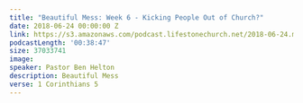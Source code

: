 ```yaml
---
title: "Beautiful Mess: Week 6 - Kicking People Out of Church?"
date: 2018-06-24 00:00:00 Z
link: https://s3.amazonaws.com/podcast.lifestonechurch.net/2018-06-24.mp3
podcastLength: '00:38:47'
size: 37033741
image:
speaker: Pastor Ben Helton
description: Beautiful Mess
verse: 1 Corinthians 5
---
```

